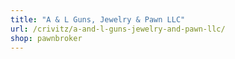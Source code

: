 ```yaml
---
title: "A & L Guns, Jewelry & Pawn LLC"
url: /crivitz/a-and-l-guns-jewelry-and-pawn-llc/
shop: pawnbroker
---
```

